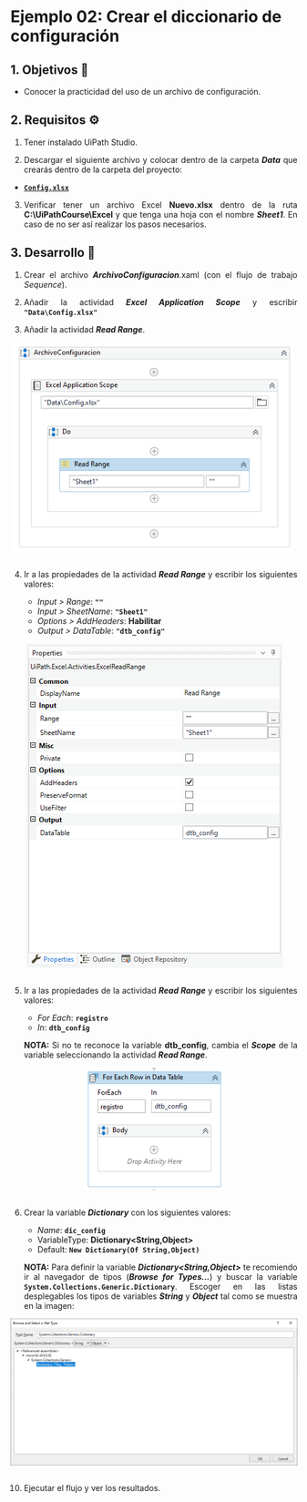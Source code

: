 # Ejemplo 02: Crear el diccionario de configuración

<div style="text-align: justify;">

## 1. Objetivos :dart:

-  Conocer la practicidad del uso de un archivo de configuración.

## 2. Requisitos :gear:

1. Tener instalado UiPath Studio.

2. Descargar el siguiente archivo y colocar dentro de la carpeta ***Data*** que crearás dentro de la carpeta del proyecto:

- [**`Config.xlsx`**](https://github.com/bot-jcris/RPA-UiPath-Pepsico-2021/raw/main/Session-13/material/Config.xlsx)

3. Verificar tener un archivo Excel **Nuevo.xlsx** dentro de la ruta **C:\UiPathCourse\Excel** y que tenga una hoja con el nombre ***Sheet1***. En caso de no ser así realizar los pasos necesarios.

## 3. Desarrollo :hammer:

1. Crear el archivo ***ArchivoConfiguracion***.xaml (con el flujo de trabajo *Sequence*).

2. Añadir la actividad ***Excel Application Scope*** y escribir **`"Data\Config.xlsx"`**

3. Añadir la actividad ***Read Range***.

<div align="center">
<img src="assets/image03.png" align="center">
</div>
<br>

4. Ir a las propiedades de la actividad ***Read Range*** y escribir los siguientes valores:

    - *Input > Range*: **`""`**
    - *Input > SheetName*: **`"Sheet1"`**
    - *Options > AddHeaders*: **Habilitar**
    - *Output > DataTable*: **`"dtb_config"`**

<div align="center">
<img src="assets/image04.png" align="center">
</div>
<br>

5. Ir a las propiedades de la actividad ***Read Range*** y escribir los siguientes valores:

    - *For Each*: **`registro`**
    - *In*: **`dtb_config`**

    **NOTA:** Si no te reconoce la variable **dtb_config**, cambia el ***Scope*** de la variable seleccionando la actividad ***Read Range***.

<div align="center">
<img src="assets/image05.png" align="center">
</div>
<br>

6. Crear la variable ***Dictionary*** con los siguientes valores:
    - *Name*: **`dic_config`**
    - VariableType: **Dictionary<String,Object>**
    - Default: **`New Dictionary(Of String,Object)`**

    **NOTA:** Para definir la variable ***Dictionary<String,Object>*** te recomiendo ir al navegador de tipos (***Browse for Types...***) y buscar la variable **`System.Collections.Generic.Dictionary`**. Escoger en las listas desplegables los tipos de variables ***String*** y ***Object*** tal como se muestra en la imagen:

<div align="center">
<img src="assets/image06.png" align="center">
</div>
<br>

10. Ejecutar el flujo y ver los resultados.

</div>